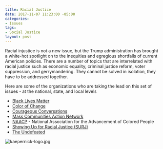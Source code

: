 ```yaml
---
title: Racial Justice
date: 2017-11-07 11:23:00 -05:00
categories:
- Issues
tags:
- Social Justice
layout: post
---
```


Racial injustice is not a new issue, but the Trump administration has brought a white-hot spotlight on to the inequities and egregious shortfalls of current American policies. There are a number of topics that are interrelated with racial justice such as economic equality, criminal justice reform, voter suppression, and gerrymandering. They cannot be solved in isolation, they have to be addressed together. 

Here are some of the organizations who are taking the lead on this set of issues - at the national, state, and local levels
* [Black Lives Matter](https://blacklivesmatter.com/)
* [Color of Change](https://www.colorofchange.org)
* [Courageous Conversations](https://courageousconversation.com/)
* [Mass Communities Action Network](http://www.mcan-pico.org/)
* [NAACP](http://www.naacp.org/) - National Association for the Advancement of Colored People
* [Showing Up for Racial Justice (SURJ)](http://www.showingupforracialjustice.org/)
* [The Undefeated](https://theundefeated.com/)

![kaepernick-logo.jpg](/uploads/kaepernick-logo.jpg)